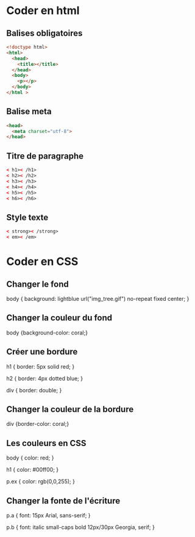 # Coder en html
## Balises obligatoires
```html
<!doctype html>
<html>
  <head>
    <title></title>
  </head>
  <body>
    <p></p>
  </body>  
</html >
```
## Balise meta
```html
<head>
  <meta charset="utf-8">
</head>
```
## Titre de paragraphe
```html
< h1>< /h1>
< h2>< /h2>
< h3>< /h3>
< h4>< /h4>
< h5>< /h5>
< h6>< /h6>
```
## Style texte
```html
< strong>< /strong>
< em>< /em>
```
# Coder en CSS
## Changer le fond
body {
  background: lightblue url("img_tree.gif") no-repeat fixed center;
}
## Changer la couleur du fond
body {background-color: coral;}
## Créer une bordure
h1 {
  border: 5px solid red;
}

h2 {
  border: 4px dotted blue;
}

div {
  border: double;
}
## Changer la couleur de la bordure
div {border-color: coral;}
## Les couleurs en CSS
body {
  color: red;
}

h1 {
  color: #00ff00;
}

p.ex {
  color: rgb(0,0,255);
}
## Changer la fonte de l'écriture
p.a {
  font: 15px Arial, sans-serif;
}

p.b {
  font: italic small-caps bold 12px/30px Georgia, serif;
}

